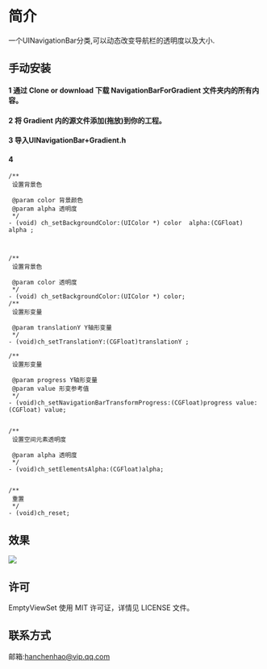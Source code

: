 # 简介

一个UINavigationBar分类,可以动态改变导航栏的透明度以及大小.

## 手动安装

#### 1 通过 Clone or download 下载 NavigationBarForGradient 文件夹内的所有内容。

#### 2 将 Gradient 内的源文件添加(拖放)到你的工程。

#### 3 导入UINavigationBar+Gradient.h

#### 4
```objc
/**
 设置背景色

 @param color 背景颜色
 @param alpha 透明度
 */
- (void) ch_setBackgroundColor:(UIColor *) color  alpha:(CGFloat) alpha ;



/**
 设置背景色

 @param color 透明度
 */
- (void) ch_setBackgroundColor:(UIColor *) color;
/**
 设置形变量

 @param translationY Y轴形变量
 */
- (void)ch_setTranslationY:(CGFloat)translationY ;

/**
 设置形变量
 
 @param progress Y轴形变量
 @param value 形变参考值
 */
- (void)ch_setNavigationBarTransformProgress:(CGFloat)progress value:(CGFloat) value;


/**
 设置空间元素透明度

 @param alpha 透明度
 */
- (void)ch_setElementsAlpha:(CGFloat)alpha;


/**
 重置
 */
- (void)ch_reset;
```



## 效果
![](https://github.com/hanchenhao/NavigationBarForGradient/blob/master/nav_bar.gif)

## 许可
EmptyViewSet 使用 MIT 许可证，详情见 LICENSE 文件。


## 联系方式
邮箱:hanchenhao@vip.qq.com




